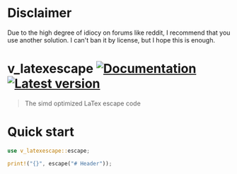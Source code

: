 # Disclaimer
Due to the high degree of idiocy on forums like reddit, I recommend that you use another solution. I can't ban it by license, but I hope this is enough.

# v_latexescape [![Documentation](https://docs.rs/v_latexescape/badge.svg)](https://docs.rs/v_latexescape/) [![Latest version](https://img.shields.io/crates/v/v_latexescape.svg)](https://crates.io/crates/v_latexescape)
> The simd optimized LaTex escape code
# Quick start
 
```rust
use v_latexescape::escape;

print!("{}", escape("# Header"));
```
